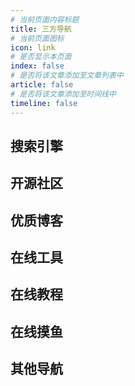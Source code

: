 ```yaml
---
# 当前页面内容标题
title: 三方导航
# 当前页面图标
icon: link
# 是否显示本页面
index: false
# 是否将该文章添加至文章列表中
article: false
# 是否将该文章添加至时间线中
timeline: false
---
```



## 搜索引擎

<OtherNav arr='[
  {"title":"谷歌","url":"https://www.google.com/","desc":"被墙的国内外搜索引擎","icon":"/navicon/google.ico"},
  {"title":"编程导航","url":"https://www.code-nav.cn/","desc":"鱼皮的编程导航，知识囊括全面","icon":"/navicon/codenav.png"},
  {"title":"找代码","url":"https://www.programcreek.com/java-api-examples/index.php","desc":"搜一下某个类的使用方法","icon":"/navicon/java.ico"}
  ]'>
  </OtherNav>

## 开源社区

<OtherNav arr='[
  {"title":"Dromara","url":"https://gitee.com/dromara","desc":"孵化HuTool的优秀开源社区","icon":"/navicon/dromara.ico"},
  {"title":"OSRC","url":"https://www.osrc.com/","desc":"开源运行时社区","icon":"/navicon/oscr.ico"},
  {"title":"Doocs","url":"https://doocs.gitee.io/#/README_CN","desc":"非常友好的技术社区","icon":"/navicon/doocs.ico"}
  ]'>
  </OtherNav>

## 优质博客

<OtherNav arr='[
  {"title":"冴羽","url":"https://github.com/mqyqingfeng/Blog","desc":"冴羽的github博客","icon":"/navicon/mqyqingfeng.jpg"},
  {"title":"阮一峰","url":"https://www.ruanyifeng.com/","desc":"阮一峰的个人网站","icon":"/navicon/ruan.ico"},
  {"title":"Road2Coding","url":"https://r2coding.com/#/","desc":"程序羊博客","icon":"/navicon/r2coding.png"},
  {"title":"大都督","url":"https://www.yuque.com/renyong-jmovm/dadudu","desc":"大都督周瑜的技术博客","icon":"/navicon/yuque.png"},
  {"title":"JeeWeiXin","url":"https://jeeweixin.com/","desc":"微信小程序技术博客","icon":"/navicon/jeeweixin.ico"},
  {"title":"潘子夜","url":"https://www.panziye.com/","desc":"潘子夜个人博客","icon":"/navicon/panziye.ico"},
  {"title":"徐靖峰","url":"https://www.cnkirito.moe/","desc":"徐靖峰的个人博客","icon":"/navicon/xujingfeng.jpg"},
  {"title":"芋道源码","url":"https://www.iocoder.cn/","desc":"源码聚集地","icon":"/navicon/null.png"},
  {"title":"全栈","url":"https://www.pdai.tech/","desc":"全栈知识体系","icon":"/navicon/pdai.ico"},
  {"title":"程序猿DD","url":"https://blog.didispace.com/","desc":"程序猿DD的个人博客","icon":"/navicon/dd.jpg"},
  {"title":"labuladong","url":"https://labuladong.gitee.io/algo/","desc":"labuladong的算法小抄","icon":"/navicon/labuladong.png"}
  ]'></OtherNav>

## 在线工具

<OtherNav arr='[
  {"title":"下载加速","url":"https://toolwa.com/github/","desc":"Github下载加速","icon":"/navicon/github.ico"},
  {"title":"菜鸟工具","url":"https://c.runoob.com/","desc":"菜鸟教程提供的工具集","icon":"/navicon/cainiao.ico"},
  {"title":"工具集","url":"https://tool.oschina.net/","desc":"开源中国提供的工具集","icon":"/navicon/oschina.ico"},
  {"title":"程序员","url":"https://tool.lu/","desc":"程序员的工具箱","icon":"/navicon/chengxuyuan.ico"},
  {"title":"脚本之家","url":"http://tools.jb51.net/","desc":"脚本之家提供的工具箱","icon":"/navicon/jiaoben.ico"},
  {"title":"W3C","url":"https://123.w3cschool.cn/webtools","desc":"W3C School旗下提供的工具箱","icon":"/navicon/w3c.ico"},
  {"title":"云转换","url":"https://cloudconvert.com/","desc":"在线转化","icon":"/navicon/yun.png"}]'></OtherNav>

## 在线教程

<OtherNav arr='[
  {"title":"在线MD","url":"https://markdown.com.cn/editor/","desc":"Markdown语法学习，这篇就够了","icon":"/navicon/markdown.png"},
  {"title":"Git教程","url":"https://www.liaoxuefeng.com/wiki/896043488029600","desc":"廖雪峰的官方网站","icon":"/navicon/liaoxuefeng.png"},
  {"title":"Electron","url":"https://www.electronjs.org/","desc":"electron官方文档","icon":"/navicon/electron.svg"},
  {"title":"IDEA","url":"https://idea.javaguide.cn/","desc":"IDEA高效使用指南","icon":"/navicon/idea.svg"},
  {"title":"QuickRef","url":"https://quickref.me/","desc":"快速学习各种语言的语法","icon":"/navicon/quickref.png"},
  {"title":"中文网","url":"http://c.biancheng.net/","desc":"C语言中文网","icon":"/navicon/c.ico"},
  {"title":"菜鸟教程","url":"https://www.runoob.com/","desc":"菜鸟在线教程","icon":"/navicon/runoob.ico"},
  {"title":"W3C","url":"https://www.w3cschool.cn/tutorial","desc":"w3c在线基础教程","icon":"/navicon/w3c.ico"},
  {"title":"w3school","url":"https://www.w3school.com.cn/index.html","desc":"领先的web技术教程","icon":"/navicon/w3school.png"}
  ]'></OtherNav>



## 在线摸鱼

<OtherNav arr='[
  {"title":"mikutap","url":"https://aidn.jp/mikutap/","desc":"一个二次元鬼畜游戏","icon":"/navicon/null.png"},
  {"title":"小霸王","url":"https://www.yikm.net/","desc":"在线fc游戏","icon":"/navicon/yikm.png"},
  {"title":"gammonetize","url":"https://gamemonetize.com/","desc":"一个国外在线游戏网站","icon":"/navicon/gamemonetize.png"},
  {"title":"monkeytype","url":"https://monkeytype.com/","desc":"世界上最好的打字网站","icon":"/navicon/monkeytype.png"}
  ]'></OtherNav>



## 其他导航

<OtherNav arr='[
  {"title":"MSDN","url":"https://msdn.itellyou.cn/","desc":"一个下载各种windows系统版本的地方","icon":"/navicon/itellyou.png"},
  {"title":"极下解析","url":"https://jixia.ltd/","desc":"百度云外链解析","icon":"/navicon/jixia.ico"},
  {"title":"Jar包下载","url":"https://search.maven.org/","desc":"Jar包个版本下载","icon":"/navicon/jar.ico"},
  {"title":"Maven仓库","url":"https://mvnrepository.com/","desc":"Maven官方仓库","icon":"/navicon/mvn.ico"},
  {"title":"hope","url":"https://vuepress-theme-hope.gitee.io/v2/zh/","desc":"一个优秀静态博客搭建工具","icon":"/navicon/hope.svg"}]'></OtherNav>



